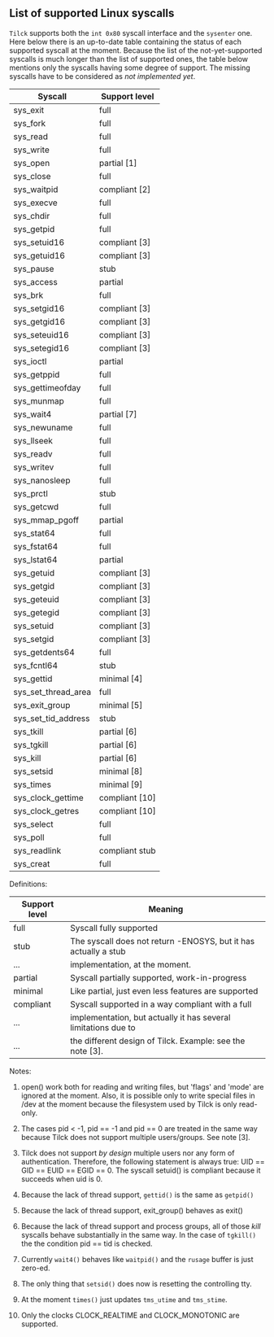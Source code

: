 List of supported Linux syscalls
---------------------------------

`Tilck` supports both the `int 0x80` syscall interface and the `sysenter` one.
Here below there is an up-to-date table containing the status of each supported
syscall at the moment. Because the list of the not-yet-supported syscalls is
much longer than the list of supported ones, the table below mentions only the
syscalls having some degree of support. The missing syscalls have to be
considered as *not implemented yet*.


 Syscall             | Support level
---------------------|-------------------------
 sys_exit            | full
 sys_fork            | full
 sys_read            | full
 sys_write           | full
 sys_open            | partial [1]
 sys_close           | full
 sys_waitpid         | compliant [2]
 sys_execve          | full
 sys_chdir           | full
 sys_getpid          | full
 sys_setuid16        | compliant [3]
 sys_getuid16        | compliant [3]
 sys_pause           | stub
 sys_access          | partial
 sys_brk             | full
 sys_setgid16        | compliant [3]
 sys_getgid16        | compliant [3]
 sys_seteuid16       | compliant [3]
 sys_setegid16       | compliant [3]
 sys_ioctl           | partial
 sys_getppid         | full
 sys_gettimeofday    | full
 sys_munmap          | full
 sys_wait4           | partial [7]
 sys_newuname        | full
 sys_llseek          | full
 sys_readv           | full
 sys_writev          | full
 sys_nanosleep       | full
 sys_prctl           | stub
 sys_getcwd          | full
 sys_mmap_pgoff      | partial
 sys_stat64          | full
 sys_fstat64         | full
 sys_lstat64         | partial
 sys_getuid          | compliant [3]
 sys_getgid          | compliant [3]
 sys_geteuid         | compliant [3]
 sys_getegid         | compliant [3]
 sys_setuid          | compliant [3]
 sys_setgid          | compliant [3]
 sys_getdents64      | full
 sys_fcntl64         | stub
 sys_gettid          | minimal [4]
 sys_set_thread_area | full
 sys_exit_group      | minimal [5]
 sys_set_tid_address | stub
 sys_tkill           | partial [6]
 sys_tgkill          | partial [6]
 sys_kill            | partial [6]
 sys_setsid          | minimal [8]
 sys_times           | minimal [9]
 sys_clock_gettime   | compliant [10]
 sys_clock_getres    | compliant [10]
 sys_select          | full
 sys_poll            | full
 sys_readlink        | compliant stub
 sys_creat           | full

Definitions:

 Support level | Meaning
---------------|---------------------------
 full          | Syscall fully supported
 stub          | The syscall does not return -ENOSYS, but it has actually a stub
 ...           | implementation, at the moment.
 partial       | Syscall partially supported, work-in-progress
 minimal       | Like partial, just even less features are supported
 compliant     | Syscall supported in a way compliant with a full
 ...           | implementation, but actually it has several limitations due to
 ...           | the different design of Tilck. Example: see the note [3].

Notes:

1. open() work both for reading and writing files, but 'flags' and 'mode' are
   ignored at the moment. Also, it is possible only to write special files in
   /dev at the moment because the filesystem used by Tilck is only read-only.

2. The cases pid < -1, pid == -1 and pid == 0 are treated in the same way
   because Tilck does not support multiple users/groups. See note [3].

3. Tilck does not support *by design* multiple users nor any form of
   authentication. Therefore, the following statement is always true:
   UID == GID == EUID == EGID == 0.
   The syscall setuid() is compliant because it succeeds when uid is 0.

4. Because the lack of thread support, `gettid()` is the same as `getpid()`

5. Because the lack of thread support, exit_group() behaves as exit()

6. Because the lack of thread support and process groups, all of those *kill*
   syscalls behave substantially in the same way. In the case of `tgkill()` the
   the condition pid == tid is checked.

7. Currently `wait4()` behaves like `waitpid()` and the `rusage` buffer is just
   zero-ed.

8. The only thing that `setsid()` does now is resetting the controlling tty.

9. At the moment `times()` just updates `tms_utime` and `tms_stime`.

10. Only the clocks CLOCK_REALTIME and CLOCK_MONOTONIC are supported.
